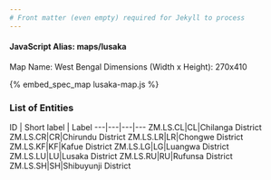 ```yaml
---
# Front matter (even empty) required for Jekyll to process
---
```


#### JavaScript Alias: maps/lusaka

Map Name: West Bengal
Dimensions (Width x Height): 270x410



{% embed_spec_map lusaka-map.js %}

### List of Entities

ID | Short label | Label
---|---|---|---
ZM.LS.CL|CL|Chilanga District
ZM.LS.CR|CR|Chirundu District
ZM.LS.LR|LR|Chongwe District
ZM.LS.KF|KF|Kafue District
ZM.LS.LG|LG|Luangwa District
ZM.LS.LU|LU|Lusaka District
ZM.LS.RU|RU|Rufunsa District
ZM.LS.SH|SH|Shibuyunji District